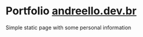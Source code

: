 # Portfolio [andreello.dev.br](https://andreello.dev.br)
Simple static page with some personal information
